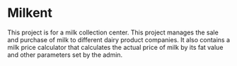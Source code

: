 # Milkent
This project is for a milk collection center. This project manages the sale and purchase of milk to different dairy product companies. It also contains a milk price calculator that calculates the actual price of milk by its fat value and other parameters set by the admin.
